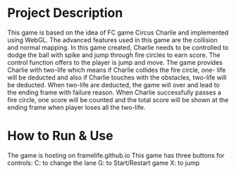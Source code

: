 # Project Description

This game is based on the idea of FC game Circus Charlie and implemented using WebGL.
The advanced features used in this game are the collision and normal mapping.
In this game created, Charlie needs to be controlled to dodge the ball with spike and jump through fire circles to earn score. 
The control function offers to the player is jump and move. 
The game provides Charlie with two-life which means if Charlie collides the fire circle, one- life will be deducted and also if Charlie touches with the obstacles, two-life will be deducted. When two-life are deducted, the game will over and lead to the ending frame with failure reason. 
When Charlie successfully passes a fire circle, one score will be counted and the total score will be shown at the ending frame when player loses all the two-life.

# How to Run & Use

The game is hosting on framelife.github.io
This game has three buttons for controls:
C: to change the lane 
G: to Start/Restart game
X: to jump

